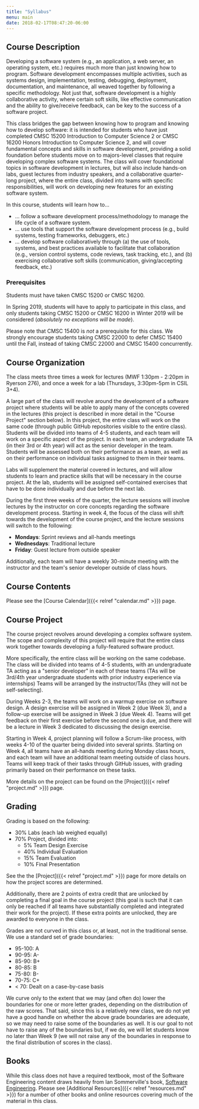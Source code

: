 ```yaml
---
title: "Syllabus"
menu: main
date: 2018-02-17T08:47:20-06:00
---
```


Course Description
------------------

Developing a software system (e.g., an application, a web server, an operating system, etc.) requires much more than just knowing how to program. Software development encompasses multiple activities, such as systems design, implementation, testing, debugging, deployment, documentation, and maintenance, all weaved together by following a specific methodology. Not just that, software development is a highly collaborative activity, where certain soft skills, like effective communication and the ability to give/receive feedback, can be key to the success of a software project.

This class bridges the gap between knowing how to program and knowing how to develop software: it is intended for students who have just completed CMSC 15200 Introduction to Computer Science 2 or CMSC 16200 Honors Introduction to Computer Science 2, and will cover fundamental concepts and skills in software development, providing a solid foundation before students move on to majors-level classes that require developing complex software systems. The class will cover foundational topics in software development in lectures, but will also include hands-on labs, guest lectures from industry speakers, and a collaborative quarter-long project, where the entire class, divided into teams with specific responsibilities, will work on developing new features for an existing software system.

In this course, students will learn how to...

* ... follow a software development process/methodology to manage the life cycle of a software system.
* ... use tools that support the software development process (e.g., build systems, testing frameworks, debuggers, etc.)
* ... develop software collaboratively through (a) the use of tools, systems, and best practices available to facilitate that collaboration (e.g., version control systems, code reviews, task tracking, etc.), and (b) exercising collaborative soft skills (communication, giving/accepting feedback, etc.) 

### Prerequisites

Students must have taken CMSC 15200 or CMSC 16200. 

In Spring 2019, students will have to apply to participate in this class, and only students taking CMSC 15200 or CMSC 16200 in Winter 2019 will be considered (*absolutely no exceptions will be made*).

Please note that CMSC 15400 is *not* a prerequisite for this class. We strongly encourage students taking CMSC 22000 to defer CMSC 15400 until the Fall, instead of taking CMSC 22000 and CMSC 15400 concurrently.


Course Organization
-------------------

The class meets three times a week for lectures (MWF 1:30pm - 2:20pm in Ryerson 276), and once a week for a lab (Thursdays, 3:30pm-5pm in CSIL 3+4).

A large part of the class will revolve around the development of a software project where students will be able to apply many of the concepts covered in the lectures (this project is described in more detail in the "Course Project" section below). In this project, the entire class will work on the same code (through public GitHub repositories visible to the entire class). Students will be divided into teams of 4-5 students, and each team will work on a specific aspect of the project. In each team, an undergraduate TA (in their 3rd or 4th year) will act as the senior developer in the team. Students will be assessed both on their performance as a team, as well as on their performance on individual tasks assigned to them in their teams.

Labs will supplement the material covered in lectures, and will allow students to learn and practice skills that will be necessary in the course project. At the lab, students will be assigned self-contained exercises that have to be done individually and due before the next lab.

During the first three weeks of the quarter, the lecture sessions will involve lectures by the instructor on core concepts regarding the software development process. Starting in week 4, the focus of the class will shift towards the development of the course project, and the lecture sessions will switch to the following:

* **Mondays**: Sprint reviews and all-hands meetings
* **Wednesdays**: Traditional lecture
* **Friday**: Guest lecture from outside speaker

Additionally, each team will have a weekly 30-minute meeting with the instructor and the team's senior developer outside of class hours.

Course Contents
---------------

Please see the [Course Calendar]({{< relref "calendar.md" >}}) page.


Course Project
--------------

The course project revolves around developing a complex software system. The scope and complexity of this project will require that the entire class work together towards developing a fully-featured software product. 

More specifically, the entire class will be working on the same codebase. The class will be divided into teams of 4-5 students, with an undergraduate TA acting as a "senior developer" in each of these teams (TAs will be 3rd/4th year undergraduate students with prior industry experience via internships) Teams will be arranged by the instructor/TAs (they will not be self-selecting).

During Weeks 2-3, the teams will work on a warmup exercise on software design. A design exercise will be assigned in Week 2 (due Week 3), and a follow-up exercise will be assigned in Week 3 (due Week 4). Teams will get feedback on their first exercise before the second one is due, and there will be a lecture in Week 3 dedicated to discussing the design exercise.

Starting in Week 4, project planning will follow a Scrum-like process, with weeks 4-10 of the quarter being divided into several sprints. Starting on Week 4, all teams have an all-hands meeting during Monday class hours, and each team will have an additional team meeting outside of class hours. Teams will keep track of their tasks through GitHub issues, with grading primarily based on their performance on these tasks.

More details on the project can be found on the [Project]({{< relref "project.md" >}}) page.

Grading
-------

Grading is based on the following:

* 30% Labs (each lab weighed equally)
* 70% Project, divided into:
  * 5% Team Design Exercise
  * 40% Individual Evaluation
  * 15% Team Evaluation
  * 10% Final Presentation

See the the [Project]({{< relref "project.md" >}}) page for more details on how the project scores are determined.

Additionally, there are 2 points of extra credit that are unlocked by completing a final goal in the course project (this goal is such that it can only be reached if all teams have substantially completed and integrated their work for the project). If these extra points are unlocked, they are awarded to everyone in the class.

Grades are not curved in this class or, at least, not in the traditional sense. We use a standard set of grade boundaries:

* 95-100: A
* 90-95: A-
* 85-90: B+
* 80-85: B
* 75-80: B-
* 70-75: C+
* < 70: Dealt on a case-by-case basis

We curve only to the extent that we may (and often do) lower the boundaries for one or more letter grades, depending on the distribution of the raw scores. That said, since this is a relatively new class, we do not yet have a good handle on whether the above grade boundaries are adequate, so we may need to raise some of the boundaries as well. It is our goal to not have to raise any of the boundaries but, if we do, we will let students know no later than Week 9 (we will not raise any of the boundaries in response to the final distribution of scores in the class).

Books
-----

While this class does not have a required textbook, most of the Software Engineering content draws heavily from Ian Sommerville's book, [Software Engineering](http://iansommerville.com/software-engineering-book/). Please see [Additional Resources]({{< relref "resources.md" >}}) for a number of other books and online resources covering much of the material in this class.






